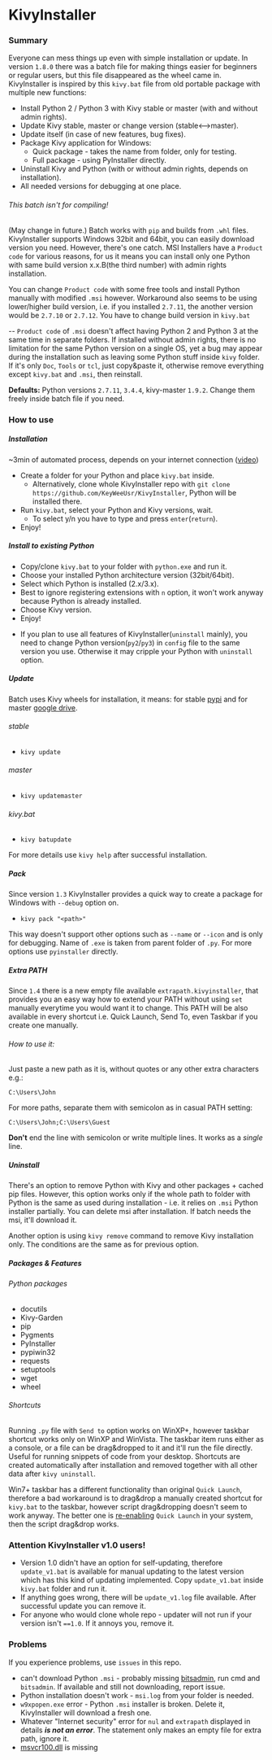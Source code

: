 # KivyInstaller
### Summary
Everyone can mess things up even with simple installation or update. In version
`1.8.0` there was a batch file for making things easier for beginners or
regular users, but this file disappeared as the wheel came in. KivyInstaller is
inspired by this `kivy.bat` file from old portable package with multiple new
functions:
- Install Python 2 / Python 3 with Kivy stable or master (with and without
  admin rights).
- Update Kivy stable, master or change version (stable<-->master).
- Update itself (in case of new features, bug fixes).
- Package Kivy application for Windows:
  - Quick package - takes the name from folder, only for testing.
  - Full package - using PyInstaller directly.
- Uninstall Kivy and Python (with or without admin rights, depends on
  installation).
- All needed versions for debugging at one place.

###### This batch isn't for compiling!
(May change in future.) Batch works with `pip` and builds from `.whl` files.
KivyInstaller supports Windows 32bit and 64bit, you can easily download version
you need. However, there's one catch. MSI Installers have a `Product code` for
various reasons, for us it means you can install only one Python with same
build version x.x.B(the third number) with admin rights installation.

You can change `Product code` with some free tools and install Python manually
with modified `.msi` however. Workaround also seems to be using lower/higher
build version, i.e. if you installed `2.7.11`, the another version would be
`2.7.10` or `2.7.12`. You have to change build version in `kivy.bat`

-- `Product code` of `.msi` doesn't affect having Python 2 and Python 3 at the
same time in separate folders. If installed without admin rights, there is no
limitation for the same Python version on a single OS, yet a bug may appear
during the installation such as leaving some Python stuff inside `kivy` folder.
If it's only `Doc`, `Tools` or `tcl`, just copy&paste it, otherwise remove
everything except `kivy.bat` and `.msi`, then reinstall.

**Defaults:** Python versions `2.7.11`, `3.4.4`, kivy-master `1.9.2`. Change
them freely inside batch file if you need.

### How to use
##### Installation
~3min of automated process, depends on your internet connection
([video](https://youtu.be/ch_ILDBEaok))
- Create a folder for your Python and place `kivy.bat` inside.
    - Alternatively, clone whole KivyInstaller repo with `git clone https://github.com/KeyWeeUsr/KivyInstaller`, Python will be installed
    there.
- Run `kivy.bat`, select your Python and Kivy versions, wait.
    - To select y/n you have to type and press `enter`(`return`).
- Enjoy!

##### Install to existing Python
- Copy/clone `kivy.bat` to your folder with `python.exe` and run it.
- Choose your installed Python architecture version (32bit/64bit).
- Select which Python is installed (2.x/3.x).
- Best to ignore registering extensions with `n` option, it won't work anyway
  because Python is already installed.
- Choose Kivy version.
- Enjoy!
+ If you plan to use all features of KivyInstaller(`uninstall` mainly), you
  need to change Python version(`py2`/`py3`) in `config` file to the same
  version you use. Otherwise it may cripple your Python with `uninstall`
  option.

##### Update
Batch uses Kivy wheels for installation, it means: for stable [pypi](https://pypi.python.org/pypi/Kivy/1.9.1) and for master [google drive](https://drive.google.com/folderview?id=0B1_HB9J8mZepOV81UHpDbmg5SWM&usp=sharing).

###### stable
- `kivy update`

###### master
- `kivy updatemaster`

###### kivy.bat
- `kivy batupdate`

For more details use `kivy help` after successful installation.

##### Pack
Since version `1.3` KivyInstaller provides a quick way to create a package for
Windows with `--debug` option on.
- `kivy pack "<path>"`

This way doesn't support other options such as `--name` or `--icon` and is only
for debugging. Name of `.exe` is taken from parent folder of `.py`. For more
options use `pyinstaller` directly.

##### Extra PATH
Since `1.4` there is a new empty file available `extrapath.kivyinstaller`, that
provides you an easy way how to extend your PATH without using `set` manually
everytime you would want it to change. This PATH will be also available in
every shortcut i.e. Quick Launch, Send To, even Taskbar if you create one
manually.

###### How to use it:
Just paste a new path as it is, without quotes or any other extra characters
e.g.:

    C:\Users\John
For more paths, separate them with semicolon as in casual PATH setting:

    C:\Users\John;C:\Users\Guest

**Don't** end the line with semicolon or write multiple lines. It works as a
*single* line.

##### Uninstall
There's an option to remove Python with Kivy and other packages + cached pip
files. However, this option works only if the whole path to folder with Python
is the same as used during installation - i.e. it relies on `.msi` Python
installer partially. You can delete msi after installation. If batch needs the
msi, it'll download it.

Another option is using `kivy remove` command to remove Kivy installation only.
The conditions are the same as for previous option.

##### Packages & Features
###### Python packages
- docutils
- Kivy-Garden
- pip
- Pygments
- PyInstaller
- pypiwin32
- requests
- setuptools
- wget
- wheel

###### Shortcuts
Running `.py` file with `Send to` option works on WinXP+, however taskbar
shortcut works only on WinXP and WinVista. The taskbar item runs either as a
console, or a file can be drag&dropped to it and it'll run the file directly.
Useful for running snippets of code from your desktop. Shortcuts are created
automatically after installation and removed together with all other data after
`kivy uninstall`.

Win7+ taskbar has a different functionality than original `Quick Launch`,
therefore a bad workaround is to drag&drop a manually created shortcut for
`kivy.bat` to the taskbar, however script drag&dropping doesn't seem to work
anyway. The better one is [re-enabling](http://www.howtogeek.com/howto/windows-7/add-the-quick-launch-bar-to-the-taskbar-in-windows-7/)
`Quick Launch` in your system, then the script drag&drop works.

### Attention KivyInstaller v1.0 users!
- Version 1.0 didn't have an option for self-updating, therefore
  `update_v1.bat` is available for manual updating to the latest version which
  has this kind of updating implemented. Copy `update_v1.bat` inside `kivy.bat`
  folder and run it.
- If anything goes wrong, there will be `update_v1.log` file available. After
  successful update you can remove it.
- For anyone who would clone whole repo - updater will not run if your version
  isn't `==1.0`. If it annoys you, remove it.

### Problems
If you experience problems, use `issues` in this repo.
- can't download Python `.msi` - probably missing [bitsadmin](https://www.microsoft.com/en-us/download/details.aspx?id=18546), run cmd and
  `bitsadmin`. If available and still not downloading, report issue.
- Python installation doesn't work - `msi.log` from your folder is needed.
- `w9xpopen.exe` error - Python `.msi` installer is broken. Delete it,
  KivyInstaller will download a fresh one.
- Whatever "Internet security" error for `nul` and `extrapath` displayed in
  details **_is not an error_**. The statement only makes an empty file for
  extra path, ignore it.
- [msvcr100.dll](https://www.microsoft.com/en-us/download/details.aspx?id=5555)
  is missing

